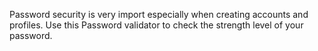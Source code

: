  Password security is very import especially when creating accounts and profiles. Use this Password validator to check the strength level of your password.
